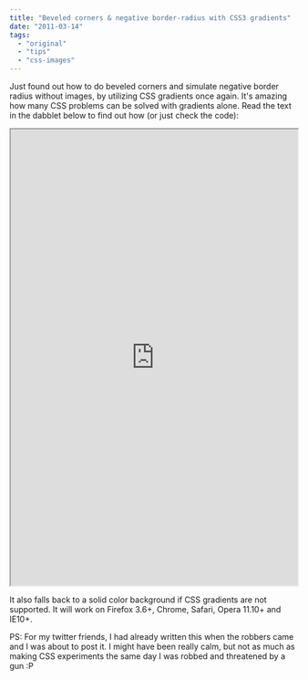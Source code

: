 ```yaml
---
title: "Beveled corners & negative border-radius with CSS3 gradients"
date: "2011-03-14"
tags:
  - "original"
  - "tips"
  - "css-images"
---
```


Just found out how to do beveled corners and simulate negative border radius without images, by utilizing CSS gradients once again. It's amazing how many CSS problems can be solved with gradients alone. Read the text in the dabblet below to find out how (or just check the code):

<iframe style="width: 100%; height: 800px" src="http://dabblet.com/gist/10168919"></iframe>

It also falls back to a solid color background if CSS gradients are not supported. It will work on Firefox 3.6+, Chrome, Safari, Opera 11.10+ and IE10+.

PS: For my twitter friends, I had already written this when the robbers came and I was about to post it. I might have been really calm, but not as much as making CSS experiments the same day I was robbed and threatened by a gun :P
